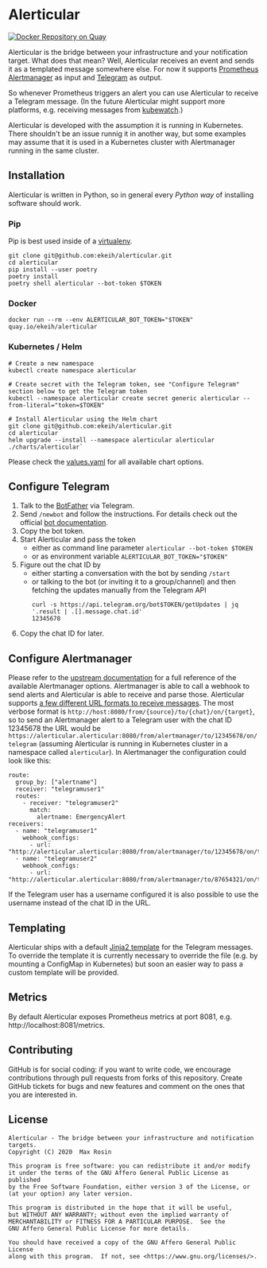 # Alerticular

[![Docker Repository on Quay](https://quay.io/repository/ekeih/alerticular/status "Docker Repository on Quay")](https://quay.io/repository/ekeih/alerticular)

Alerticular is the bridge between your infrastructure and your notification target. What does that mean? Well, Alerticular receives an event and sends it as a templated message somewhere else. For now it supports [Prometheus Alertmanager](https://prometheus.io/docs/alerting/latest/alertmanager/) as input and [Telegram](https://telegram.org/) as output.

So whenever Prometheus triggers an alert you can use Alerticular to receive a Telegram message. (In the future Alerticular might support more platforms, e.g. receiving messages from [kubewatch](https://github.com/bitnami-labs/kubewatch).)

Alerticular is developed with the assumption it is running in Kubernetes. There shouldn't be an issue runnig it in another way, but some examples may assume that it is used in a Kubernetes cluster with Alertmanager running in the same cluster.

## Installation

Alerticular is written in Python, so in general every _Python way_ of installing software should work.

### Pip

Pip is best used inside of a [virtualenv](https://docs.python.org/3/tutorial/venv.html).

```
git clone git@github.com:ekeih/alerticular.git
cd alerticular
pip install --user poetry
poetry install
poetry shell alerticular --bot-token $TOKEN
```

### Docker

```
docker run --rm --env ALERTICULAR_BOT_TOKEN="$TOKEN" quay.io/ekeih/alerticular
```

### Kubernetes / Helm

```
# Create a new namespace
kubectl create namespace alerticular

# Create secret with the Telegram token, see "Configure Telegram" section below to get the Telegram token
kubectl --namespace alerticular create secret generic alerticular --from-literal="token=$TOKEN"

# Install Alerticular using the Helm chart
git clone git@github.com:ekeih/alerticular.git
cd alerticular
helm upgrade --install --namespace alerticular alerticular ./charts/alerticular`
```

Please check the [values.yaml](./charts/alerticular/values.yaml) for all available chart options.

## Configure Telegram

1. Talk to the [BotFather](https://t.me/BotFather) via Telegram.
2. Send `/newbot` and follow the instructions. For details check out the official [bot documentation](https://core.telegram.org/bots#3-how-do-i-create-a-bot).
3. Copy the bot token.
4. Start Alerticular and pass the token
   - either as command line parameter `alerticular --bot-token $TOKEN`
   - or as environment variable `ALERTICULAR_BOT_TOKEN="$TOKEN"`
5. Figure out the chat ID by
   - either starting a conversation with the bot by sending `/start`
   - or talking to the bot (or inviting it to a group/channel) and then fetching the updates manually from the Telegram API
     ```
     curl -s https://api.telegram.org/bot$TOKEN/getUpdates | jq '.result | .[].message.chat.id'
     12345678
     ```
6. Copy the chat ID for later.

## Configure Alertmanager

Please refer to the [upstream documentation](https://prometheus.io/docs/alerting/latest/configuration) for a full reference of the available Alertmanager options. Alertmanager is able to call a webhook to send alerts and Alerticular is able to receive and parse those. Alerticular supports [a few different URL formats to receive messages](./alerticular/webhook.py#L41). The most verbose format is `http://host:8080/from/{source}/to/{chat}/on/{target}`, so to send an Alertmanager alert to a Telegram user with the chat ID 12345678 the URL would be `https://alerticular.alerticular:8080/from/alertmanager/to/12345678/on/telegram` (assuming Alerticular is running in Kubernetes cluster in a namespace called `alerticular`). In Alertmanager the configuration could look like this:

```
route:
  group_by: ["alertname"]
  receiver: "telegramuser1"
  routes:
    - receiver: "telegramuser2"
      match:
        alertname: EmergencyAlert
receivers:
  - name: "telegramuser1"
    webhook_configs:
      - url: "http://alerticular.alerticular:8080/from/alertmanager/to/12345678/on/telegram"
  - name: "telegramuser2"
    webhook_configs:
      - url: "http://alerticular.alerticular:8080/from/alertmanager/to/87654321/on/telegram"
```

If the Telegram user has a username configured it is also possible to use the username instead of the chat ID in the URL.

## Templating

Alerticular ships with a default [Jinja2 template](./alerticular/templates/alertmanager.md) for the Telegram messages. To override the template it is currently necessary to override the file (e.g. by mounting a ConfigMap in Kubernetes) but soon an easier way to pass a custom template will be provided.

## Metrics

By default Alerticular exposes Prometheus metrics at port 8081, e.g. http://localhost:8081/metrics.

## Contributing

GitHub is for social coding: if you want to write code, we encourage contributions through pull requests from forks of this repository. Create GitHub tickets for bugs and new features and comment on the ones that you are interested in.

## License

```
Alerticular - The bridge between your infrastructure and notification targets.
Copyright (C) 2020  Max Rosin

This program is free software: you can redistribute it and/or modify
it under the terms of the GNU Affero General Public License as published
by the Free Software Foundation, either version 3 of the License, or
(at your option) any later version.

This program is distributed in the hope that it will be useful,
but WITHOUT ANY WARRANTY; without even the implied warranty of
MERCHANTABILITY or FITNESS FOR A PARTICULAR PURPOSE.  See the
GNU Affero General Public License for more details.

You should have received a copy of the GNU Affero General Public License
along with this program.  If not, see <https://www.gnu.org/licenses/>.
```
